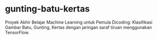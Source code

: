 # gunting-batu-kertas
Proyek Akhir Belajar Machine Learning untuk Pemula Dicoding: Klasifikasi Gambar Batu, Gunting, Kertas dengan jaringan saraf tiruan menggunakan TensorFlow.
